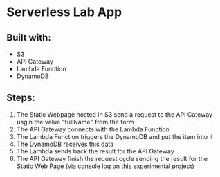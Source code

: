 # Serverless Lab App

## Built with:
- S3
- API Gateway
- Lambda Function
- DynamoDB

## Steps:
1. The Static Webpage hosted in S3 send a request to the API Gateway usgin the value "fullName" from the form
2. The API Gateway connects with the Lambda Function
3. The Lambda Function triggers the DynamoDB and put the item into it
4. The DynamoDB receives this data
5. The Lambda sends back the result for the API Gateway  
6. The API Gateway finish the request cycle sending the result for the Static Web Page (via console log on this experimental project)
